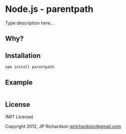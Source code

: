 Node.js - parentpath
================

Type description here...


Why?
----



Installation
------------

    npm install parentpath



Example
------


```javascript
```

License
-------

(MIT License)

Copyright 2012, JP Richardson  <jprichardson@gmail.com>


